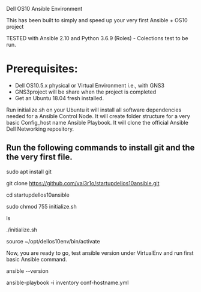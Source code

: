 Dell OS10 Ansible Environment

This has been built to simply and speed up your very first Ansible + OS10 project

TESTED with Ansible 2.10 and Python 3.6.9 (Roles) - Colections test to be run.

# Prerequisites: 
- Dell OS10.5.x physical or Virtual Environment i.e., with GNS3
- GNS3project will be share when the project is completed
- Get an Ubuntu 18.04 fresh installed.

Run 
initialize.sh 
on your Ubuntu it will install all software dependencies needed for a Ansible Control Node.
It will create folder structure for a very basic Config_host name Ansible Playbook. 
It will clone the official Ansible Dell Networking repository.

Run the following commands to install git and the the very first file.
--------------------------------------------------------------------------------------------
sudo apt install git

git clone https://github.com/val3r1o/startupdellos10ansible.git

cd startupdellos10ansible

sudo chmod 755 initialize.sh

ls

./initialize.sh

source ~/opt/dellos10env/bin/activate

Now, you are ready to go, test ansible version under VirtualEnv and run first basic Ansible command.

ansible --version

ansible-playbook -i inventory conf-hostname.yml
